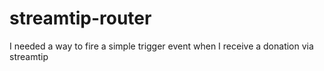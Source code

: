 # streamtip-router
I needed a way to fire a simple trigger event when I receive a donation via streamtip
